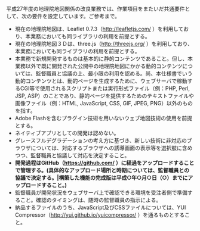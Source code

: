 平成27年度の地理院地図関係の改良業務では、作業項目をまたいだ共通要件として、次の要件を設定しています。ご参考まで。

- 現在の地理院地図は、Leaflet 0.7.3（http://leafletjs.com/ ）を利用しており、本業務においても同ライブラリの利用を前提とする。
- 現在の地理院地図３Ｄは、three.js（http://threejs.org/ ）を利用しており、本業務においても同ライブラリの利用を前提とする。
- 本業務で新規開発するものは基本的に静的コンテンツであること。但し、本業務以外で既に開発された公開中の地理院地図にかかる動的コンテンツについては、監督職員と協議の上、最小限の利用を認める。尚、本仕様書でいう動的コンテンツとは、動的ページを生成するために、ウェブサーバで稼動するCGI等で使用されるスクリプトまたは実行形式ファイル（例：PHP, Perl, JSP, ASP）のことであり、静的ページを提供するためのテキストファイルや画像ファイル（例：HTML, JavaScript, CSS, GIF, JPEG, PNG）以外のものを指す。
- Adobe Flashを含むプラグイン技術を用いないウェブ地図技術の使用を前提とする。
- ネイティブアプリとしての開発は認めない。
- グレースフルデグラデーションの考え方に基づき、新しい技術に非対応のブラウザについては、対応するブラウザへの誘導画面の表示等を選択肢に含めつつ、監督職員と協議して対応を決定すること。
- **開発過程はGitHub（https://github.com/ ）に経過をアップロードすることで管理する。(具体的なアップロード場所と時期については、監督職員との協議で決定する。|構築した機能の完成版は平成○年○月○日（○）までにアップロードすること。)**
- 監督職員が開発状況をウェブサーバ上で確認できる環境を受注者側で準備すること。確認のタイミングは、随時の監督職員の指示による。
- 納品するファイルのうち、JavaScript及びCSSファイルについては、YUI Compressor（http://yui.github.io/yuicompressor/ ）を通るものとすること。
